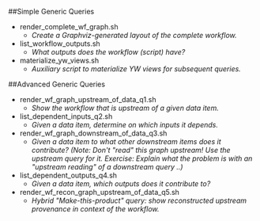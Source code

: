 ##Simple Generic Queries
- render_complete_wf_graph.sh
  - *Create a Graphviz-generated layout of the complete workflow.*
- list_workflow_outputs.sh
  - *What outputs does the workflow (script) have?*
- materialize_yw_views.sh
  - *Auxiliary script to materialize YW views for subsequent queries.*


##Advanced Generic Queries
- render_wf_graph_upstream_of_data_q1.sh 
  - *Show the workflow that is upstream of a given data item.*
- list_dependent_inputs_q2.sh 
  - *Given a data item, determine on which inputs it depends.*
- render_wf_graph_downstream_of_data_q3.sh 
  - *Given a data item to what other downstream items does it contribute? (Note: Don't "read" this graph upstream! Use the upstream query for it. Exercise: Explain what the problem is with an "upstream reading" of a downstream query ..)*
- list_dependent_outputs_q4.sh 
  - *Given a data item, which outputs does it contribute to?*
- render_wf_recon_graph_upstream_of_data_q5.sh 
  - *Hybrid "Make-this-product" query: show reconstructed upstream provenance in context of the workflow.*
